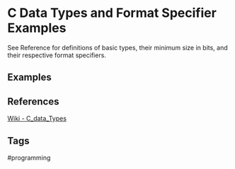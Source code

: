 # C Data Types and Format Specifier Examples 

See Reference for definitions of basic types, their minimum size in bits, and their respective format specifiers.

## Examples



## References
[Wiki - C\_data\_Types](https://en.wikipedia.org/wiki/C_data_types)


## Tags
#programming
